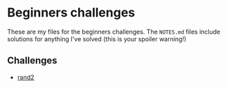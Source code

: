 # Beginners challenges
These are my files for the beginners challenges. The `NOTES.md` files include solutions for anything I've solved (this is your spoiler warning!)

## Challenges
* [rand2](./reversing-rand2/README.md)

